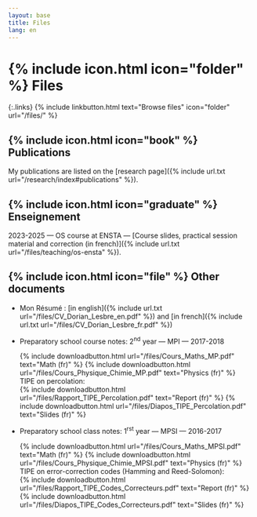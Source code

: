 ```yaml
---
layout: base
title: Files
lang: en
---
```


# {% include icon.html icon="folder" %} Files

{:.links}
{% include linkbutton.html text="Browse files" icon="folder" url="/files/" %}


## {% include icon.html icon="book" %} Publications

My publications are listed on the [research page]({% include url.txt url="/research/index#publications" %}).

## {% include icon.html icon="graduate" %} Enseignement

2023-2025 &mdash; OS course at ENSTA &mdash;
[Course slides, practical session material and correction (in french)]({% include url.txt url="/files/teaching/os-ensta" %}).

## {% include icon.html icon="file" %} Other documents

- Mon Résumé : [in english]({% include url.txt url="/files/CV_Dorian_Lesbre_en.pdf" %}) and [in french]({% include url.txt url="/files/CV_Dorian_Lesbre_fr.pdf" %})

- Preparatory school course notes: 2<sup>nd</sup> year &mdash; MPI &mdash; 2017-2018
  <div class="llinks">
    {% include downloadbutton.html url="/files/Cours_Maths_MP.pdf" text="Math (fr)" %}
    {% include downloadbutton.html url="/files/Cours_Physique_Chimie_MP.pdf" text="Physics (fr)" %}
  </div>
  <span title="Travail d’Initiative Personnelle Encadré">TIPE</span> on percolation:
    <div class="llinks">
    {% include downloadbutton.html url="/files/Rapport_TIPE_Percolation.pdf" text="Report (fr)" %}
    {% include downloadbutton.html url="/files/Diapos_TIPE_Percolation.pdf" text="Slides (fr)" %}
  </div>

- Preparatory school class notes: 1<sup>rst</sup> year &mdash; MPSI &mdash; 2016-2017
  <div class="llinks">
    {% include downloadbutton.html url="/files/Cours_Maths_MPSI.pdf" text="Math (fr)" %}
    {% include downloadbutton.html url="/files/Cours_Physique_Chimie_MPSI.pdf" text="Physics (fr)" %}
  </div>
  <span title="Travail d’Initiative Personnelle Encadré">TIPE</span> on error-correction codes (Hamming and Reed-Solomon):
  <div class="llinks">
    {% include downloadbutton.html url="/files/Rapport_TIPE_Codes_Correcteurs.pdf" text="Report (fr)" %}
    {% include downloadbutton.html url="/files/Diapos_TIPE_Codes_Correcteurs.pdf" text="Slides (fr)" %}
  </div>
